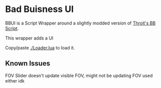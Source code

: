 # Bad Buisness UI
BBUI is a Script Wrapper around a slightly modded version of [Throit's BB Script](https://v3rmillion.net/showthread.php?tid=1141282). 

This wrapper adds a UI

Copy/paste [./Loader.lua](https://github.com/YieldingExploiter/Scripts/blob/main/src/BadBuisness/Loader.lua) to load it.

## Known Issues
FOV Slider doesn't update visible FOV, might not be updating FOV used either idk
